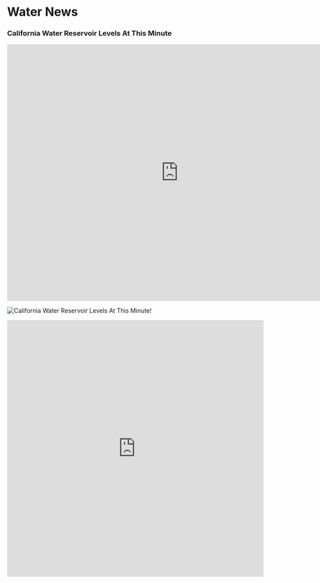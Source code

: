 # Water News

### California Water Reservoir Levels At This Minute
<iframe src="https://engaging-data.com/ca-reservoir-dashboard/" width="800" height="600" frameborder="0"></iframe>

![California Water Reservoir Levels At This Minute!](https://engaging-data.com/ca-reservoir-dashboard/)

<iframe src="https://engaging-data.com/california-reservoirs-and-snowpack/" width="600" height="600" frameborder="0">

[ **Reservoirs and Snow Pack**](https://engaging-data.com/california-reservoirs-and-snowpack/)
[**Northern California Rainfall Levels-1920 to Present**](https://engaging-data.com/california-precipitation-levels/)

## Water-Specific Publications
### Maven's Notebook
- <iframe src="https://mavensnotebook.com/" width="600" height="600" frameborder="0">

- Summarizes daily water stories, provides links to original stories. Must-read.
   - Chris Austin (Maven) summarizes all jounalism on California water. Donate.
- [Public News Service](https://www.publicnewsservice.org/news-water/C34)
  -  Suzanne Potter, Producer
- [California Water Blog](https://californiawaterblog.com/)
- [California Water News Daily](https://californiawaternewsdaily.com/)
- [Pacific Institute](https://pacinst.org/)


<hr color="yellow">
- [National Geographic](https://www.nationalgeographic.com/search?q=water&location=srp&type=manual)
- [ WorldWater](https://www.worldwater.org/)
- [World Water Council](https://iwaponline.com/wp)
- [Water International](https://www.tandfonline.com/toc/rwin20/current)
- [BBC](https://www.bbc.com/news/science_and_environment)
- [Water Deeply](https://deeply.thenewhumanitarian.org/water)
- [Circle of Blue](https://www.circleofblue.org/)



## Water Agencies and Organizations
- [**UN Water**](https://www.unwater.org/)
- [American Water Works Association](https://www.awwa.org/)
- [Association of California Water Agencies](https://www.acwa.com/about/directory/)
- [California Department of Water Resorces](https://water.ca.gov/news)
- [US Geological Survey](https://www.usgs.gov/centers/california-water-science-center/news)
- [California Water Environment Association](https://www.cwea.org/news/) Sanitation
- [Public Policy Institute of California](https://www.ppic.org/water/)

## News Publications

### California

- [Los Angeles Times](https://www.latimes.com/topic/california-drought)
  - [RONG-GONG LIN II](https://www.latimes.com/people/rong-gong-lin-ii)
  - [GEORGE SKELTON](https://www.latimes.com/people/george-skelton)
  - [IAN JAMES](https://www.latimes.com/people/ian-james)
  - [DORANY PINEDA](https://www.latimes.com/people/dorany-pineda)
  - [CHARLES G. THOMPSON](https://brevity.wordpress.com/2023/02/17/how-not-to-write-an-op-ed-or-errors-made-my-1st-time-out/)
  - [ANDREW FISHER] oped
  - [HAYLEY SMITH](https://www.latimes.com/people/hayley-smith)
  - [DORANY PINEDA](https://www.latimes.com/people/dorany-pineda)
  - [GABRIELLE LAMARR LEMEE](https://www.latimes.com/people/gabrielle-lamarr-lemee)

- [Sacramento Bee](https://californiawaternewsdaily.com/)
  -  water specialists
- [San Francisco Chronicle](https://www.sfchronicle.com/drought/)
    - water specialists
- [San Jose Mercury News]()

### United States

- [New York Times](https://www.nytimes.com/topic/subject/water)
  - [MIKE IVES]
  - [Brian Gallagher](https://muckrack.com/brian-gallagher-9/articles)
  - [Christopher Flavelle](https://www.nytimes.com/by/christopher-flavelle)
  - [Raymond Zhong](https://www.nytimes.com/by/raymond-zhong)
  - [Ivan Penn](https://www.nytimes.com/by/ivan-penn)
  - [ERICA GIES]
  - [RALPH VARTABEDIAN and METTE LAMPCOV]
  - [LISA FRIEDMAN]
  - [JACK HEALY]
- [Washington Post](htts://washingtonpost.com)
- [Wall Street Journal](https://www.wsj.com/articles/pfas-forever-chemicals-how-to-reduce-654cd05b)
  -  Technical reporters
- [USA Today]()
- [Associated Press]()
- [Reuters]()
  - JIM SALTER AND MICHAEL PHILLIS
### India
### China
### Japan
### Australia
### UK
- [The Guardian]
  - Lewis Kendall
  - Hilary Beaumont
  - Nina Lakhani (NY)
  - Maanvi Singh (SF)
  - Emily Holden, Caty Enders, Niko Kommenda and Vivian Ho
  - Erin Brockovich
  -  Oliver Laughland 
  - Katharine Gammon (LA)
### France
- Le Monde
  - [Stéphane Foucart](https://www.lemonde.fr/signataires/stephane-foucart/)
  - [Olivier Hébrard]
  - [Martine Valo](https://www.lemonde.fr/signataires/martine-valo/)
  - [Claire Mayer]
  - [Richard Schittly]
  - [Frédéric Lemaître]
  - [Claire Leys](https://www.lemonde.fr/signataires/claire-leys/)
### Germany
### Switzerland
- [NZZ](https://www.nzz.ch/)
  - [Sven Titz]
### Kenya
- [The Nation]
- [**The East African**](https://www.theeastafrican.co.ke/tea/business)
### Sudan
<hr color="blue">
### Journals

Water Resources Research: Interdisciplinary journal covering water resources research.
Website: agupubs.onlinelibrary.wiley.com/journal/19447973

Journal of Hydrology: Publishes research on all aspects of hydrology and water resources.
Website: www.journals.elsevier.com/journal-of-hydrology

Water Research: Covers research on water quality and its management.
Website: www.journals.elsevier.com/water-research

Hydrological Processes: Focuses on hydrological processes and their interactions with the environment.
Website: onlinelibrary.wiley.com/journal/10991092

Journal of Contaminant Hydrology: Publishes research on the transport and fate of contaminants in water.
Website: www.journals.elsevier.com/journal-of-contaminant-hydrology

Environmental Science & Technology: Covers various environmental science topics, including water-related issues.
Website: pubs.acs.org/journal/esthag

Journal of Environmental Management: Focuses on environmental management and sustainability.
Website: www.journals.elsevier.com/journal-of-environmental-management

Journal of the American Water Resources Association (JAWRA): Publishes multidisciplinary research on water resources.
Website: awra.org/jawra

Hydrology and Earth System Sciences: Discusses hydrology and its interactions with other Earth systems.
Website: www.hydrology-and-earth-system-sciences.net

Journal of Water Resources Planning and Management: Publishes research on water resources planning and management.
Website: ascelibrary.org/journal/jwrmd5

